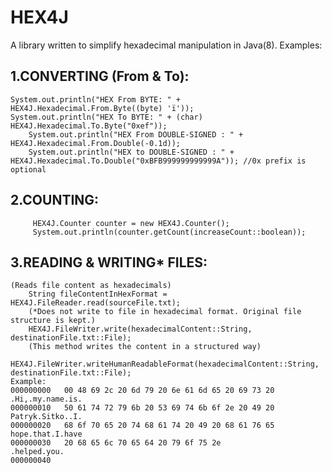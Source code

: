 # HEX4J
A library written to simplify hexadecimal manipulation in Java(8).
Examples:
## 1.CONVERTING (From & To):
	System.out.println("HEX From BYTE: " + HEX4J.Hexadecimal.From.Byte((byte) 'ï'));
	System.out.println("HEX To BYTE: " + (char) HEX4J.Hexadecimal.To.Byte("0xef"));
        System.out.println("HEX From DOUBLE-SIGNED : " + HEX4J.Hexadecimal.From.Double(-0.1d));
        System.out.println("HEX to DOUBLE-SIGNED : " + HEX4J.Hexadecimal.To.Double("0xBFB999999999999A")); //0x prefix is optional
## 2.COUNTING:
         HEX4J.Counter counter = new HEX4J.Counter();
         System.out.println(counter.getCount(increaseCount::boolean));
## 3.READING & WRITING* FILES:
	(Reads file content as hexadecimals)
        String fileContentInHexFormat = HEX4J.FileReader.read(sourceFile.txt);
        (*Does not write to file in hexadecimal format. Original file structure is kept.)
        HEX4J.FileWriter.write(hexadecimalContent::String, destinationFile.txt::File);
        (This method writes the content in a structured way)
        HEX4J.FileWriter.writeHumanReadableFormat(hexadecimalContent::String, destinationFile.txt::File);
	Example:
	000000000	00 48 69 2c 20 6d 79 20 6e 61 6d 65 20 69 73 20 	.Hi,.my.name.is.
	000000010	50 61 74 72 79 6b 20 53 69 74 6b 6f 2e 20 49 20 	Patryk.Sitko..I.
	000000020	68 6f 70 65 20 74 68 61 74 20 49 20 68 61 76 65 	hope.that.I.have
	000000030	20 68 65 6c 70 65 64 20 79 6f 75 2e 			.helped.you.
	000000040
          
          
          
